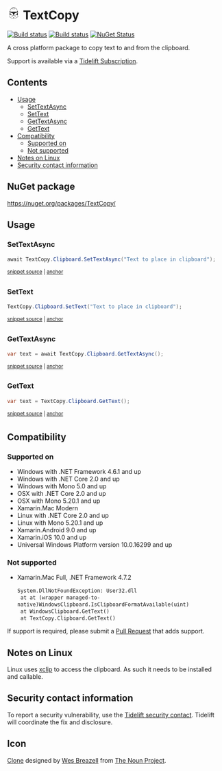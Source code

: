 <!--
GENERATED FILE - DO NOT EDIT
This file was generated by [MarkdownSnippets](https://github.com/SimonCropp/MarkdownSnippets).
Source File: /readme.source.md
To change this file edit the source file and then run MarkdownSnippets.
-->

# <img src="/src/icon.png" height="30px"> TextCopy

[![Build status](https://ci.appveyor.com/api/projects/status/lsw1b1olku8tg9d1/branch/master?svg=true)](https://ci.appveyor.com/project/SimonCropp/TextCopy)
[![Build status](https://travis-ci.org/SimonCropp/TextCopy.svg?branch=master)](https://travis-ci.org/SimonCropp/TextCopy)
[![NuGet Status](https://img.shields.io/nuget/v/TextCopy.svg)](https://www.nuget.org/packages/TextCopy/)

A cross platform package to copy text to and from the clipboard.

Support is available via a [Tidelift Subscription](https://tidelift.com/subscription/pkg/nuget-textcopy?utm_source=nuget-textcopy&utm_medium=referral&utm_campaign=enterprise).

<!-- toc -->
## Contents

  * [Usage](#usage)
    * [SetTextAsync](#settextasync)
    * [SetText](#settext)
    * [GetTextAsync](#gettextasync)
    * [GetText](#gettext)
  * [Compatibility](#compatibility)
    * [Supported on](#supported-on)
    * [Not supported](#not-supported)
  * [Notes on Linux](#notes-on-linux)
  * [Security contact information](#security-contact-information)<!-- endtoc -->


## NuGet package

https://nuget.org/packages/TextCopy/


## Usage


### SetTextAsync

<!-- snippet: SetTextAsync -->
<a id='snippet-settextasync'/></a>
```cs
await TextCopy.Clipboard.SetTextAsync("Text to place in clipboard");
```
<sup><a href='/src/Tests/Snippets.cs#L25-L29' title='File snippet `settextasync` was extracted from'>snippet source</a> | <a href='#snippet-settextasync' title='Navigate to start of snippet `settextasync`'>anchor</a></sup>
<!-- endsnippet -->


### SetText

<!-- snippet: SetText -->
<a id='snippet-settext'/></a>
```cs
TextCopy.Clipboard.SetText("Text to place in clipboard");
```
<sup><a href='/src/Tests/Snippets.cs#L7-L11' title='File snippet `settext` was extracted from'>snippet source</a> | <a href='#snippet-settext' title='Navigate to start of snippet `settext`'>anchor</a></sup>
<!-- endsnippet -->


### GetTextAsync

<!-- snippet: GetTextAsync -->
<a id='snippet-gettextasync'/></a>
```cs
var text = await TextCopy.Clipboard.GetTextAsync();
```
<sup><a href='/src/Tests/Snippets.cs#L34-L38' title='File snippet `gettextasync` was extracted from'>snippet source</a> | <a href='#snippet-gettextasync' title='Navigate to start of snippet `gettextasync`'>anchor</a></sup>
<!-- endsnippet -->


### GetText

<!-- snippet: GetText -->
<a id='snippet-gettext'/></a>
```cs
var text = TextCopy.Clipboard.GetText();
```
<sup><a href='/src/Tests/Snippets.cs#L16-L20' title='File snippet `gettext` was extracted from'>snippet source</a> | <a href='#snippet-gettext' title='Navigate to start of snippet `gettext`'>anchor</a></sup>
<!-- endsnippet -->


## Compatibility


### Supported on

 * Windows with .NET Framework 4.6.1 and up
 * Windows with .NET Core 2.0 and up
 * Windows with Mono 5.0 and up
 * OSX with .NET Core 2.0 and up
 * OSX with Mono 5.20.1 and up
 * Xamarin.Mac Modern
 * Linux with .NET Core 2.0 and up
 * Linux with Mono 5.20.1 and up
 * Xamarin.Android 9.0 and up
 * Xamarin.iOS 10.0 and up
 * Universal Windows Platform version 10.0.16299 and up


### Not supported

 * Xamarin.Mac Full, .NET Framework 4.7.2
     ```
    System.DllNotFoundException: User32.dll
      at at (wrapper managed-to-native)WindowsClipboard.IsClipboardFormatAvailable(uint)
      at WindowsClipboard.GetText()
      at TextCopy.Clipboard.GetText()
    ```

If support is required, please submit a [Pull Request](https://help.github.com/articles/about-pull-requests/) that adds support.


## Notes on Linux

Linux uses [xclip](https://github.com/astrand/xclip) to access the clipboard. As such it needs to be installed and callable.


## Security contact information

To report a security vulnerability, use the [Tidelift security contact](https://tidelift.com/security). Tidelift will coordinate the fix and disclosure.


## Icon

[Clone](https://thenounproject.com/term/Clone/207435/) designed by [Wes Breazell](https://thenounproject.com/wes13/) from [The Noun Project](https://thenounproject.com).
